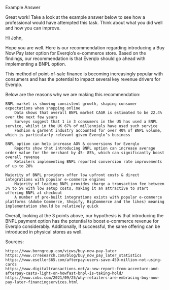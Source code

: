 Example Answer

Great work! Take a look at the example answer below to see how a professional would have attempted this task. Think about what you did well and how you can improve.

Hi John, 

Hope you are well. Here is our recommendation regarding introducing a Buy Now Pay later option for Everqlo’s e-commerce store. Based on the findings, our recommendation is that Everqlo should go ahead with implementing a BNPL option. 

This method of point-of-sale finance is becoming increasingly popular with consumers and has the potential to impact several key revenue drivers for Everqlo. 

Below are the reasons why we are making this recommendation: 

    BNPL market is showing consistent growth, shaping consumer expectations when shopping online 
        Data shows that overall BNPL market CAGR is estimated to be 22.4% over the next few years
        Surveys suggest that 1 in 3 consumers in the US has used a BNPL service, whilst in the UK 67% of millennials have used such service
        Fashion & garment industry accounted for over 40% of BNPL volume, which is particularly relevant given Everqlo’s business
         
    BNPL option can help increase AOV & conversions for Everqlo
        Reports show that introducing BNPL option can increase average order value for the merchant by 45- 85%, which can significantly boost overall revenue
        Retailers implementing BNPL reported conversion rate improvements of up to 20%
         
    Majority of BNPL providers offer low upfront costs & direct integrations with popular e-commerce engines
        Majority of leading BNPL provides charge a transaction fee between 3% to 5% with low setup costs, making it an attractive to start offering BNPL at checkout
        A number of pre-built integrations exists with popular e-commerce platforms (Adobe Commerce, Shopify, BigCommerce and the likes) meaning implementation should be relatively quick 
         

Overall, looking at the 3 points above, our hypothesis is that introducing the BNPL payment option has the potential to boost e-commerce revenue for Everqlo considerably. Additionally, if successful, the same offering can be introduced in physical stores as well.

Sources:

    https://www.borngroup.com/views/buy-now-pay-later 
    https://www.crresearch.com/blog/buy_now_pay_later_statistics 
    https://www.eseller365.com/afterpay-users-save-459-million-not-using-cards 
    https://www.digitaltransactions.net/a-new-report-from-accenture-and-afterpay-casts-light-on-howfast-bnpl-is-taking-hold/ 
    https://www.cnbc.com/2021/09/25/why-retailers-are-embracing-buy-now-pay-later-financingservices.html
